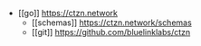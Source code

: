 - [[go]] https://ctzn.network
	- [[schemas]] https://ctzn.network/schemas
	- [[git]] https://github.com/bluelinklabs/ctzn